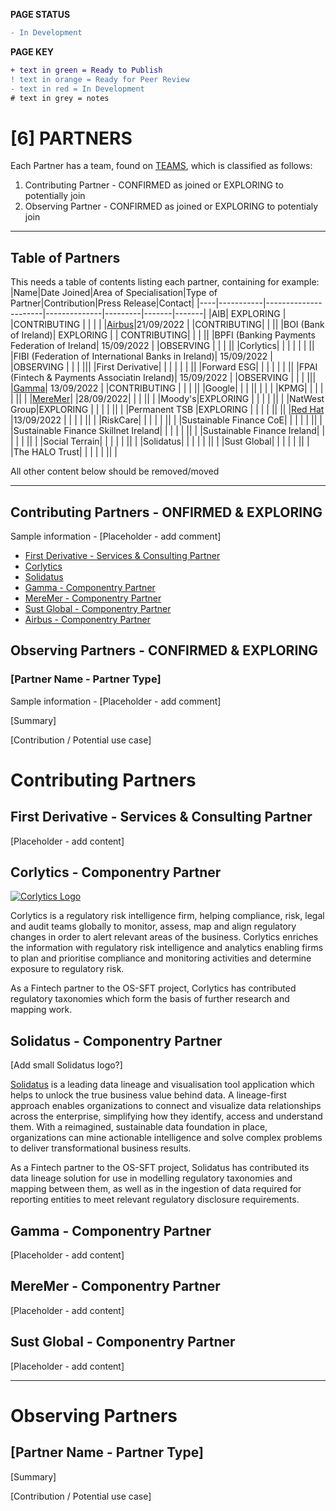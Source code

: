 **PAGE STATUS**
```diff
- In Development
```

**PAGE KEY**
```diff
+ text in green = Ready to Publish
! text in orange = Ready for Peer Review
- text in red = In Development
# text in grey = notes
```

# [6] PARTNERS
Each Partner has a team, found on [TEAMS](https://github.com/orgs/FD-SustainableFinance/teams), which is classified as follows:
1. Contributing Partner - CONFIRMED as joined or EXPLORING to potentially join
2. Observing Partner - CONFIRMED as joined or EXPLORING to potentialy join

-------------------------
## Table of Partners
This needs a table of contents listing each partner, containing for example:
|Name|Date Joined|Area of Specialisation|Type of Partner|Contribution|Press Release|Contact|
|----|-----------|----------------------|--------------|---------|-------|-------|
|AIB| EXPLORING | |CONTRIBUTING | | | |
|[Airbus](https://www.intelligence-airbusds.com/)|21/09/2022  | |CONTRIBUTING| | ||
|BOI (Bank of Ireland)| EXPLORING | | CONTRIBUTING| | | ||
|BPFI (Banking Payments Federation of Ireland| 15/09/2022 | |OBSERVING | | | ||
|Corlytics| | | | | | ||
|FIBI (Federation of International Banks in Ireland)| 15/09/2022 | |OBSERVING | | | |||
|First Derivative|  | | | | | ||
|Forward ESG| | | | | | ||
|FPAI (Fintech & Payments Associatin Ireland)| 15/09/2022 | |OBSERVING | | | |||
|[Gamma](https://gamma.ie/#)| 13/09/2022 | |CONTRIBUTING | | | ||
|Google| | | || | | |
|KPMG| | | | | || |
|[MereMer](www.meremer.org)| |28/09/2022| | | || |
|Moody's|EXPLORING | | | | || |
|NatWest Group|EXPLORING | | | | || |
|Permanent TSB |EXPLORING | | | | || ||
|[Red Hat](https://www.redhat.com/en/global/united-kingdom-ireland?sc_cid=701f2000000towPAAQ) |13/09/2022 | | | | || |
|RiskCare| | | | | || |
|Sustainable Finance CoE| | | | | || |
|Sustainable Finance Skillnet Ireland| | | | | || |
|Sustainable Finance Ireland| | | | | || |
|Social Terrain| | | | | || |
|Solidatus| | | | | || |
|Sust Global| | | | | || |
|The HALO Trust| | | | | || |

All other content below should be removed/moved

----------------------------------------

## Contributing Partners - ONFIRMED & EXPLORING
Sample information - [Placeholder - add comment]
* [First Derivative - Services & Consulting Partner](https://github.com/FD-SustainableFinance/First-Derivative/tree/main)
* [Corlytics](https://github.com/FD-SustainableFinance/Corlytics/tree/main)
* [Solidatus](https://github.com/FD-SustainableFinance/Solidatus/tree/main)
* [Gamma - Componentry Partner](https://github.com/FD-SustainableFinance/Gamma)
* [MereMer - Componentry Partner](https://github.com/FD-SustainableFinance/MereMer)
* [Sust Global - Componentry Partner](https://github.com/FD-SustainableFinance/Sust-Global)
* [Airbus - Componentry Partner](https://github.com/FD-SustainableFinance/Airbus/tree/main)

## Observing Partners - CONFIRMED & EXPLORING

### [Partner Name - Partner Type]
Sample information - [Placeholder - add comment]

[Summary]

[Contribution / Potential use case]

# Contributing Partners

## First Derivative - Services & Consulting Partner

[Placeholder - add content]

## Corlytics - Componentry Partner

[![Corlytics Logo](https://www.corlytics.com/wp-content/themes/corlytics/img/logo_tag.png)](https://www.corlytics.com/)

Corlytics is a regulatory risk intelligence firm, helping compliance, risk, legal and audit teams globally to monitor, assess, map and align regulatory changes in order to alert relevant areas of the business. Corlytics enriches the information with regulatory risk intelligence and analytics enabling firms to plan and prioritise compliance and monitoring activities and determine exposure to regulatory risk.

As a Fintech partner to the OS-SFT project, Corlytics has contributed regulatory taxonomies which form the basis of further research and mapping work.

## Solidatus - Componentry Partner

[Add small Solidatus logo?]

[Solidatus](https://www.solidatus.com/) is a leading data lineage and visualisation tool application which helps to unlock the true business value behind data. A lineage-first approach enables organizations to connect and visualize data relationships across the enterprise, simplifying how they identify, access and understand them. With a reimagined, sustainable data foundation in place, organizations can mine actionable intelligence and solve complex problems to deliver transformational business results.

As a Fintech partner to the OS-SFT project, Solidatus has contributed its data lineage solution for use in modelling regulatory taxonomies and mapping between them, as well as in the ingestion of data required for reporting entities to meet relevant regulatory disclosure requirements.

## Gamma - Componentry Partner

[Placeholder - add content]

## MereMer - Componentry Partner

[Placeholder - add content]

## Sust Global - Componentry Partner

[Placeholder - add content]

---

# Observing Partners

## [Partner Name - Partner Type]

[Summary]

[Contribution / Potential use case]
